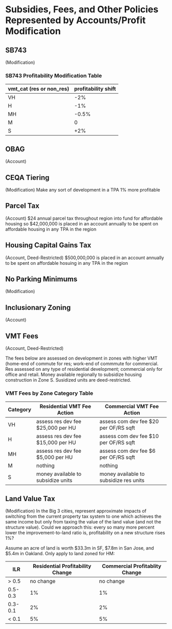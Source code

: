 # Subsidies, Fees, and Other Policies Represented by Accounts/Profit Modification

## SB743
(Modification)

### SB743 Profitability Modification Table
| vmt_cat (res or non_res) | profitability shift |
|--------------------------|---------------------|
| VH                       | -2%                 |
| H                        | -1%                 |
| MH                       | -0.5%               |
| M                        | 0                   |
| S                        | +2%                 |


## OBAG 
(Account)


## CEQA Tiering 
(Modification)
Make any sort of development in a TPA 1% more profitable


## Parcel Tax
(Account)
$24 annual parcel tax throughout region into fund for affordable housing
so $42,000,000 is placed in an account annually to be spent on affordable housing in any TPA in the region 

## Housing Capital Gains Tax
(Account, Deed-Restricted)
$500,000,000 is placed in an account annually to be spent on affordable hosuing in any TPA in the region

## No Parking Minimums  
(Modification)


## Inclusionary Zoning
(Account)


## VMT Fees
(Account, Deed-Restricted)

The fees below are assessed on development in zones with higher VMT (home-end of commute for res; work-end of commmute for commercial. Res assessed on any type of residential development; commercial only for office and retail. Money available regionally to subsidize housing construction in Zone S. Susidized units are deed-restricted.

### VMT Fees by Zone Category Table

| Category| Residential VMT Fee Action          |Commercial VMT Fee Action             |
|---------|-------------------------------------|--------------------------------------|
| VH      | assess res dev fee $25,000 per HU   | assess com dev fee $20 per OF/RS sqft|
| H       | assess res dev fee $15,000 per HU   | assess com dev fee $10 per OF/RS sqft|
| MH      | assess res dev fee $5,000 per HU    | assess com dev fee $6 per OF/RS sqft |
| M       | nothing                             | nothing                              |
| S       | money available to subsidize units  | money available to subsidize res units|
 
 
## Land Value Tax
(Modification)
In the Big 3 cities, represent approximate impacts of switching from the current property tax system to one which achieves the same income but only from taxing the value of the land value (and not the structure value). Could we approach this: every so many more percent lower the improvement-to-land ratio is, profitability on a new structure rises 1%? 

Assume an acre of land is worth $33.3m in SF, $7.8m in San Jose, and $5.4m in Oakland. Only apply to land zoned for HM:

| ILR     | Residential Profitability Change    |Commercial Profitablity Change        |
|---------|-------------------------------------|--------------------------------------|
| > 0.5    | no change                           | no change                            |
| 0.5-0.3 | 1%                                  | 1%                                   |
| 0.3-0.1 | 2%                                  | 2%                                   |
| < 0.1    | 5%                                  | 5%                                   |
